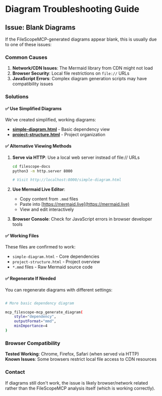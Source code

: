 # Diagram Troubleshooting Guide

## Issue: Blank Diagrams

If the FileScopeMCP-generated diagrams appear blank, this is usually due to one of these issues:

### Common Causes

1. **Network/CDN Issues**: The Mermaid library from CDN might not load
2. **Browser Security**: Local file restrictions on `file://` URLs
3. **JavaScript Errors**: Complex diagram generation scripts may have compatibility issues

### Solutions

#### ✅ **Use Simplified Diagrams**

We've created simplified, working diagrams:

- **[simple-diagram.html](./simple-diagram.html)** - Basic dependency view
- **[project-structure.html](./project-structure.html)** - Project organization

#### ✅ **Alternative Viewing Methods**

1. **Serve via HTTP**: Use a local web server instead of file:// URLs

   ```bash
   cd filescope-docs
   python3 -m http.server 8000

   # Visit http://localhost:8000/simple-diagram.html

   ```

1. **Use Mermaid Live Editor**:
   - Copy content from `.mmd` files
   - Paste into [https://mermaid.live](https://mermaid.live)
   - View and edit interactively

1. **Browser Console**: Check for JavaScript errors in browser developer tools

#### ✅ **Working Files**

These files are confirmed to work:

- `simple-diagram.html` - Core dependencies
- `project-structure.html` - Project overview
- `*.mmd` files - Raw Mermaid source code

#### ✅ **Regenerate If Needed**

You can regenerate diagrams with different settings:

```bash

# More basic dependency diagram

mcp_filescope-mcp_generate_diagram(
    style="dependency", 
    outputFormat="mmd", 
    minImportance=4
)
```

### Browser Compatibility

**Tested Working**: Chrome, Firefox, Safari (when served via HTTP)  
**Known Issues**: Some browsers restrict local file access to CDN resources

### Contact

If diagrams still don't work, the issue is likely browser/network related rather than the FileScopeMCP analysis itself (which is working correctly).
